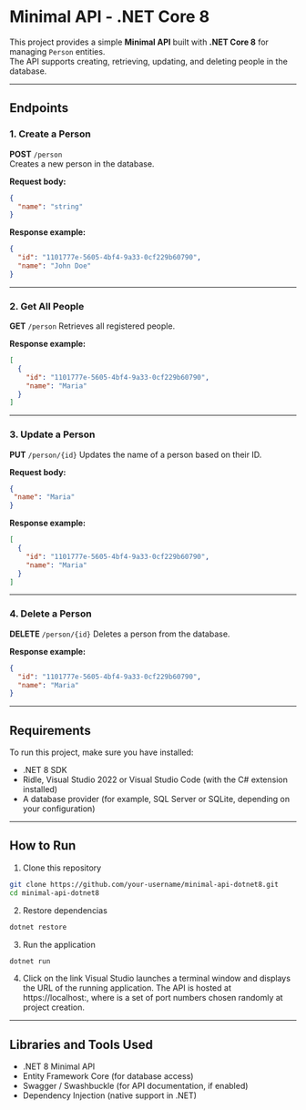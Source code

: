 # Minimal API - .NET Core 8

This project provides a simple **Minimal API** built with **.NET Core 8** for managing `Person` entities.  
The API supports creating, retrieving, updating, and deleting people in the database.

---

## Endpoints

### 1. Create a Person
**POST** `/person`  
Creates a new person in the database.

**Request body:**
```json
{
  "name": "string"
}
```

**Response example:**
```json
{
  "id": "1101777e-5605-4bf4-9a33-0cf229b60790",
  "name": "John Doe"
}
```

---

### 2. Get All People

**GET** `/person`
Retrieves all registered people.

**Response example:**
```json
[
  {
    "id": "1101777e-5605-4bf4-9a33-0cf229b60790",
    "name": "Maria"
  }
]
```

---

### 3. Update a Person

**PUT** `/person/{id}`
Updates the name of a person based on their ID.

**Request body:**
```json
{
 "name": "Maria"
}
```

**Response example:**
```json
[
  {
    "id": "1101777e-5605-4bf4-9a33-0cf229b60790",
    "name": "Maria"
  }
]
```

---

### 4. Delete a Person
**DELETE** `/person/{id}`
Deletes a person from the database.

**Response example:**
```json
{
  "id": "1101777e-5605-4bf4-9a33-0cf229b60790",
  "name": "Maria"
}
```

---

## Requirements
To run this project, make sure you have installed:

- .NET 8 SDK
- Ridle, Visual Studio 2022 or Visual Studio Code (with the C# extension installed)
- A database provider (for example, SQL Server or SQLite, depending on your configuration)

---

## How to Run

1. Clone this repository
```bash
git clone https://github.com/your-username/minimal-api-dotnet8.git
cd minimal-api-dotnet8
```

2. Restore dependencias
```bash
dotnet restore
```

3. Run the application
```bash
dotnet run
```

4. Click on the link
Visual Studio launches a terminal window and displays the URL of the running application. The API is hosted at https://localhost:<port>, where <port> is a set of port numbers chosen randomly at project creation.

---

## Libraries and Tools Used

- .NET 8 Minimal API
- Entity Framework Core (for database access)
- Swagger / Swashbuckle (for API documentation, if enabled)
- Dependency Injection (native support in .NET)

